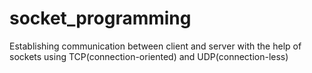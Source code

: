 # socket_programming
Establishing communication between client and server with the help of sockets using TCP(connection-oriented) and UDP(connection-less) 
